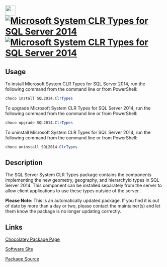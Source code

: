 ﻿# <img src="https://cdn.jsdelivr.net/gh/mkevenaar/chocolatey-packages@6c6e62dd16bdf806de921908360588e1a7ed7722/icons/SQL2014.ClrTypes.png" width="32" height="32"/> [![Microsoft System CLR Types for SQL Server 2014](https://img.shields.io/chocolatey/v/SQL2014.ClrTypes.svg?label=Microsoft+System+CLR+Types+for+SQL+Server+2014)](https://community.chocolatey.org/packages/SQL2014.ClrTypes) [![Microsoft System CLR Types for SQL Server 2014](https://img.shields.io/chocolatey/dt/SQL2014.ClrTypes.svg)](https://community.chocolatey.org/packages/SQL2014.ClrTypes)

## Usage

To install Microsoft System CLR Types for SQL Server 2014, run the following command from the command line or from PowerShell:

```powershell
choco install SQL2014.ClrTypes
```

To upgrade Microsoft System CLR Types for SQL Server 2014, run the following command from the command line or from PowerShell:

```powershell
choco upgrade SQL2014.ClrTypes
```

To uninstall Microsoft System CLR Types for SQL Server 2014, run the following command from the command line or from PowerShell:

```powershell
choco uninstall SQL2014.ClrTypes
```

## Description

The SQL Server System CLR Types package contains the components implementing the new geometry, geography, and hierarchyid types in SQL Server 2014. This component can be installed separately from the server to allow client applications to use these types outside of the server.

**Please Note**: This is an automatically updated package. If you find it is
out of date by more than a day or two, please contact the maintainer(s) and
let them know the package is no longer updating correctly.


## Links

[Chocolatey Package Page](https://community.chocolatey.org/packages/SQL2014.ClrTypes)

[Software Site](https://www.microsoft.com/en-us/download/details.aspx?id=53164)

[Package Source](https://github.com/mkevenaar/chocolatey-packages/tree/master/automatic/SQL2014.ClrTypes)

